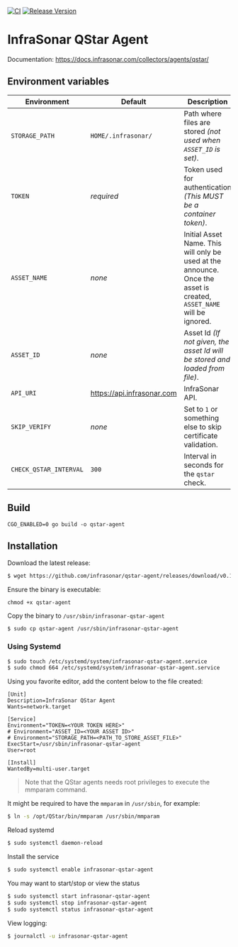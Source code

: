 [![CI](https://github.com/infrasonar/qstar-agent/workflows/CI/badge.svg)](https://github.com/infrasonar/qstar-agent/actions)
[![Release Version](https://img.shields.io/github/release/infrasonar/qstar-agent)](https://github.com/infrasonar/qstar-agent/releases)

# InfraSonar QStar Agent

Documentation: https://docs.infrasonar.com/collectors/agents/qstar/

## Environment variables

Environment                 | Default                       | Description
----------------------------|-------------------------------|-------------------
`STORAGE_PATH`              | `HOME/.infrasonar/`           | Path where files are stored _(not used when `ASSET_ID` is set)_.
`TOKEN`                     | _required_                    | Token used for authentication _(This MUST be a container token)_.
`ASSET_NAME`                | _none_                        | Initial Asset Name. This will only be used at the announce. Once the asset is created, `ASSET_NAME` will be ignored.
`ASSET_ID`                  | _none_                        | Asset Id _(If not given, the asset Id will be stored and loaded from file)_.
`API_URI`                   | https://api.infrasonar.com    | InfraSonar API.
`SKIP_VERIFY`				| _none_						| Set to `1` or something else to skip certificate validation.
`CHECK_QSTAR_INTERVAL`      | `300`                         | Interval in seconds for the `qstar` check.


## Build
```
CGO_ENABLED=0 go build -o qstar-agent
```

## Installation

Download the latest release:
```bash
$ wget https://github.com/infrasonar/qstar-agent/releases/download/v0.1.0/qstar-agent
```

Ensure the binary is executable:
```
chmod +x qstar-agent
```

Copy the binary to `/usr/sbin/infrasonar-qstar-agent`

```
$ sudo cp qstar-agent /usr/sbin/infrasonar-qstar-agent
```

### Using Systemd

```bash
$ sudo touch /etc/systemd/system/infrasonar-qstar-agent.service
$ sudo chmod 664 /etc/systemd/system/infrasonar-qstar-agent.service
```

Using you favorite editor, add the content below to the file created:

```
[Unit]
Description=InfraSonar QStar Agent
Wants=network.target

[Service]
Environment="TOKEN=<YOUR TOKEN HERE>"
# Environment="ASSET_ID=<YOUR ASSET ID>"
# Environment="STORAGE_PATH=<PATH_TO_STORE_ASSET_FILE>"
ExecStart=/usr/sbin/infrasonar-qstar-agent
User=root

[Install]
WantedBy=multi-user.target
```

> Note that the QStar agents needs root privileges to execute the mmparam command.

It might be required to have the `mmparam` in `/usr/sbin`, for example:

```bash
$ ln -s /opt/QStar/bin/mmparam /usr/sbin/mmparam
```

Reload systemd

```bash
$ sudo systemctl daemon-reload
```

Install the service
```bash
$ sudo systemctl enable infrasonar-qstar-agent
```

You may want to start/stop or view the status
```bash
$ sudo systemctl start infrasonar-qstar-agent
$ sudo systemctl stop infrasonar-qstar-agent
$ sudo systemctl status infrasonar-qstar-agent
```

View logging:
```bash
$ journalctl -u infrasonar-qstar-agent
```

